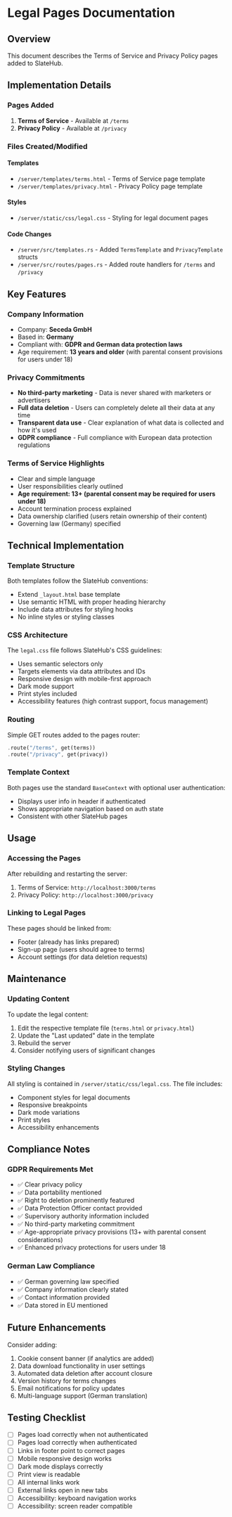 # Legal Pages Documentation

## Overview

This document describes the Terms of Service and Privacy Policy pages added to SlateHub.

## Implementation Details

### Pages Added

1. **Terms of Service** - Available at `/terms`
2. **Privacy Policy** - Available at `/privacy`

### Files Created/Modified

#### Templates
- `/server/templates/terms.html` - Terms of Service page template
- `/server/templates/privacy.html` - Privacy Policy page template

#### Styles
- `/server/static/css/legal.css` - Styling for legal document pages

#### Code Changes
- `/server/src/templates.rs` - Added `TermsTemplate` and `PrivacyTemplate` structs
- `/server/src/routes/pages.rs` - Added route handlers for `/terms` and `/privacy`

## Key Features

### Company Information
- Company: **Seceda GmbH**
- Based in: **Germany**
- Compliant with: **GDPR and German data protection laws**
- Age requirement: **13 years and older** (with parental consent provisions for users under 18)

### Privacy Commitments
- **No third-party marketing** - Data is never shared with marketers or advertisers
- **Full data deletion** - Users can completely delete all their data at any time
- **Transparent data use** - Clear explanation of what data is collected and how it's used
- **GDPR compliance** - Full compliance with European data protection regulations

### Terms of Service Highlights
- Clear and simple language
- User responsibilities clearly outlined
- **Age requirement: 13+ (parental consent may be required for users under 18)**
- Account termination process explained
- Data ownership clarified (users retain ownership of their content)
- Governing law (Germany) specified

## Technical Implementation

### Template Structure
Both templates follow the SlateHub conventions:
- Extend `_layout.html` base template
- Use semantic HTML with proper heading hierarchy
- Include data attributes for styling hooks
- No inline styles or styling classes

### CSS Architecture
The `legal.css` file follows SlateHub's CSS guidelines:
- Uses semantic selectors only
- Targets elements via data attributes and IDs
- Responsive design with mobile-first approach
- Dark mode support
- Print styles included
- Accessibility features (high contrast support, focus management)

### Routing
Simple GET routes added to the pages router:
```rust
.route("/terms", get(terms))
.route("/privacy", get(privacy))
```

### Template Context
Both pages use the standard `BaseContext` with optional user authentication:
- Displays user info in header if authenticated
- Shows appropriate navigation based on auth state
- Consistent with other SlateHub pages

## Usage

### Accessing the Pages
After rebuilding and restarting the server:
1. Terms of Service: `http://localhost:3000/terms`
2. Privacy Policy: `http://localhost:3000/privacy`

### Linking to Legal Pages
These pages should be linked from:
- Footer (already has links prepared)
- Sign-up page (users should agree to terms)
- Account settings (for data deletion requests)

## Maintenance

### Updating Content
To update the legal content:
1. Edit the respective template file (`terms.html` or `privacy.html`)
2. Update the "Last updated" date in the template
3. Rebuild the server
4. Consider notifying users of significant changes

### Styling Changes
All styling is contained in `/server/static/css/legal.css`. The file includes:
- Component styles for legal documents
- Responsive breakpoints
- Dark mode variations
- Print styles
- Accessibility enhancements

## Compliance Notes

### GDPR Requirements Met
- ✅ Clear privacy policy
- ✅ Data portability mentioned
- ✅ Right to deletion prominently featured
- ✅ Data Protection Officer contact provided
- ✅ Supervisory authority information included
- ✅ No third-party marketing commitment
- ✅ Age-appropriate privacy provisions (13+ with parental consent considerations)
- ✅ Enhanced privacy protections for users under 18

### German Law Compliance
- ✅ German governing law specified
- ✅ Company information clearly stated
- ✅ Contact information provided
- ✅ Data stored in EU mentioned

## Future Enhancements

Consider adding:
1. Cookie consent banner (if analytics are added)
2. Data download functionality in user settings
3. Automated data deletion after account closure
4. Version history for terms changes
5. Email notifications for policy updates
6. Multi-language support (German translation)

## Testing Checklist

- [ ] Pages load correctly when not authenticated
- [ ] Pages load correctly when authenticated
- [ ] Links in footer point to correct pages
- [ ] Mobile responsive design works
- [ ] Dark mode displays correctly
- [ ] Print view is readable
- [ ] All internal links work
- [ ] External links open in new tabs
- [ ] Accessibility: keyboard navigation works
- [ ] Accessibility: screen reader compatible